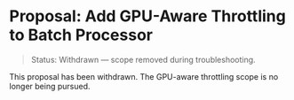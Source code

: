 # Proposal: Add GPU-Aware Throttling to Batch Processor

> Status: Withdrawn — scope removed during troubleshooting.

This proposal has been withdrawn. The GPU-aware throttling scope is no longer being pursued.

